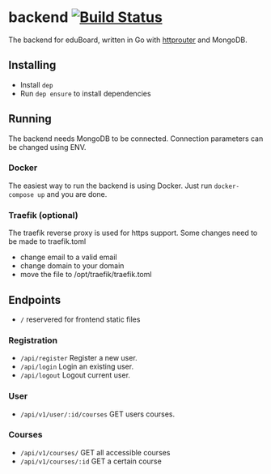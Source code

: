 # backend [![Build Status](https://travis-ci.org/eduboard/backend.svg?branch=master)](https://travis-ci.org/eduboard/backend)
The backend for eduBoard, written in Go with [httprouter](https://github.com/julienschmidt/httprouter) and MongoDB.

## Installing
- Install `dep`
- Run `dep ensure` to install dependencies

## Running
The backend needs MongoDB to be connected. Connection parameters can be changed using ENV.

### Docker
The easiest way to run the backend is using Docker. Just run `docker-compose up` and you are done.

### Traefik (optional)
The traefik reverse proxy is used for https support. Some changes need to be made to traefik.toml 
- change email to a valid email
- change domain to your domain
- move the file to /opt/traefik/traefik.toml

## Endpoints

- `/` reservered for frontend static files

### Registration
- `/api/register` Register a new user.
- `/api/login` Login an existing user.
- `/api/logout` Logout current user.

### User
- `/api/v1/user/:id/courses` GET users courses.

### Courses
- `/api/v1/courses/` GET all accessible courses
- `/api/v1/courses/:id` GET a certain course
